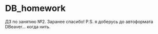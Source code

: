 # DB_homework

ДЗ по занятию №2. 
Заранее спасибо!
P.S. я доберусь до автоформата DBeaver... когда нить.

